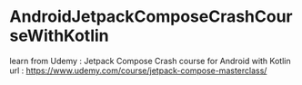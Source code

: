 # AndroidJetpackComposeCrashCourseWithKotlin


learn from Udemy : Jetpack Compose Crash course for Android with Kotlin
url : https://www.udemy.com/course/jetpack-compose-masterclass/
